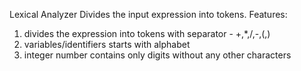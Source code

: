Lexical Analyzer
Divides the input expression into tokens.
Features:
1) divides the expression into tokens with separator - +,*,/,-,(,) 
2) variables/identifiers starts with alphabet
3) integer number contains only digits without any other characters